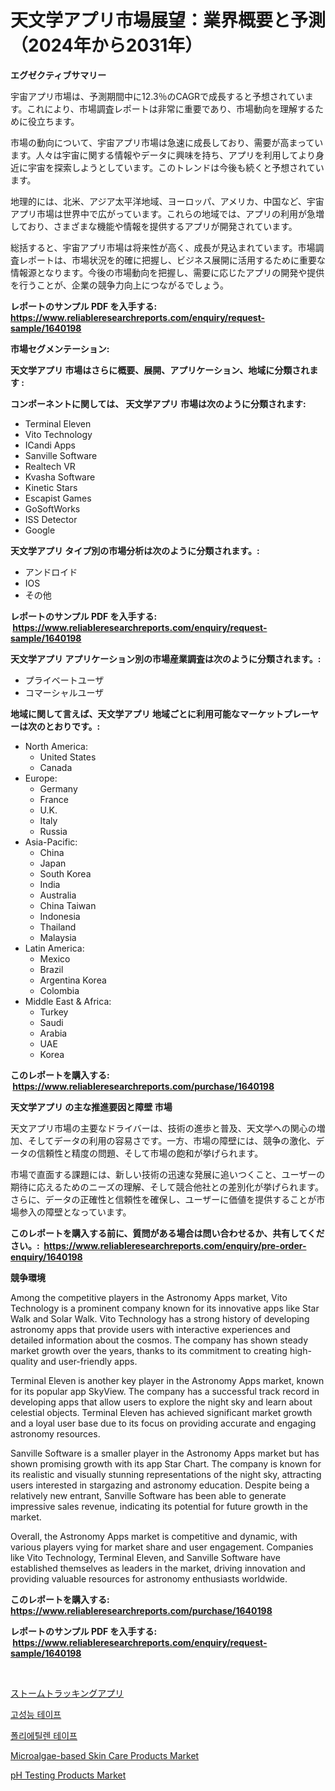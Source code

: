 <p><h1>天文学アプリ市場展望：業界概要と予測（2024年から2031年）</h1></p><p><strong>エグゼクティブサマリー</strong></p>
<p><p>宇宙アプリ市場は、予測期間中に12.3％のCAGRで成長すると予想されています。これにより、市場調査レポートは非常に重要であり、市場動向を理解するために役立ちます。</p><p>市場の動向について、宇宙アプリ市場は急速に成長しており、需要が高まっています。人々は宇宙に関する情報やデータに興味を持ち、アプリを利用してより身近に宇宙を探索しようとしています。このトレンドは今後も続くと予想されています。</p><p>地理的には、北米、アジア太平洋地域、ヨーロッパ、アメリカ、中国など、宇宙アプリ市場は世界中で広がっています。これらの地域では、アプリの利用が急増しており、さまざまな機能や情報を提供するアプリが開発されています。</p><p>総括すると、宇宙アプリ市場は将来性が高く、成長が見込まれています。市場調査レポートは、市場状況を的確に把握し、ビジネス展開に活用するために重要な情報源となります。今後の市場動向を把握し、需要に応じたアプリの開発や提供を行うことが、企業の競争力向上につながるでしょう。</p></p>
<p><strong>レポートのサンプル PDF を入手する: <a href="https://www.reliableresearchreports.com/enquiry/request-sample/1640198">https://www.reliableresearchreports.com/enquiry/request-sample/1640198</a></strong></p>
<p><strong>市場セグメンテーション:</strong></p>
<p><strong> 天文学アプリ 市場はさらに概要、展開、アプリケーション、地域に分類されます :</strong></p>
<p><strong>コンポーネントに関しては、 天文学アプリ 市場は次のように分類されます: &nbsp;</strong></p>
<p><ul><li>Terminal Eleven</li><li>Vito Technology</li><li>ICandi Apps</li><li>Sanville Software</li><li>Realtech VR</li><li>Kvasha Software</li><li>Kinetic Stars</li><li>Escapist Games</li><li>GoSoftWorks</li><li>ISS Detector</li><li>Google</li></ul></p>
<p><strong> 天文学アプリ タイプ別の市場分析は次のように分類されます。:</strong></p>
<p><ul><li>アンドロイド</li><li>IOS</li><li>その他</li></ul></p>
<p><strong>レポートのサンプル PDF を入手する: &nbsp;<a href="https://www.reliableresearchreports.com/enquiry/request-sample/1640198">https://www.reliableresearchreports.com/enquiry/request-sample/1640198</a></strong></p>
<p><strong> 天文学アプリ アプリケーション別の市場産業調査は次のように分類されます。:</strong></p>
<p><ul><li>プライベートユーザ</li><li>コマーシャルユーザ</li></ul></p>
<p><strong>地域に関して言えば、天文学アプリ 地域ごとに利用可能なマーケットプレーヤーは次のとおりです。:</strong></p>
<p><ul>
    <li>
        North America:
        <ul>
            <li>United States</li>
            <li>Canada</li>
        </ul>
    </li>
    <li>
        Europe:
        <ul>
            <li>Germany</li>
            <li>France</li>
            <li>U.K.</li>
            <li>Italy</li>
            <li>Russia</li>
        </ul>
    </li>
    <li>
        Asia-Pacific:
        <ul>
            <li>China</li>
            <li>Japan</li>
            <li>South Korea</li>
            <li>India</li>
            <li>Australia</li>
            <li>China Taiwan</li>
            <li>Indonesia</li>
            <li>Thailand</li>
            <li>Malaysia</li>
        </ul>
    </li>
    <li>
        Latin America:
        <ul>
            <li>Mexico</li>
            <li>Brazil</li>
            <li>Argentina Korea</li>
            <li>Colombia</li>
        </ul>
    </li>
    <li>
        Middle East & Africa:
        <ul>
            <li>Turkey</li>
            <li>Saudi</li>
            <li>Arabia</li>
            <li>UAE</li>
            <li>Korea</li>
        </ul>
    </li>
    </ul></p>
<p><strong>このレポートを購入する: &nbsp;<a href="https://www.reliableresearchreports.com/purchase/1640198">https://www.reliableresearchreports.com/purchase/1640198</a></strong></p>
<p><strong>天文学アプリ の主な推進要因と障壁 市場</strong></p>
<p><p>天文アプリ市場の主要なドライバーは、技術の進歩と普及、天文学への関心の増加、そしてデータの利用の容易さです。一方、市場の障壁には、競争の激化、データの信頼性と精度の問題、そして市場の飽和が挙げられます。</p><p>市場で直面する課題には、新しい技術の迅速な発展に追いつくこと、ユーザーの期待に応えるためのニーズの理解、そして競合他社との差別化が挙げられます。さらに、データの正確性と信頼性を確保し、ユーザーに価値を提供することが市場参入の障壁となっています。</p></p>
<p><strong>このレポートを購入する前に、質問がある場合は問い合わせるか、共有してください。:&nbsp; <a href="https://www.reliableresearchreports.com/enquiry/pre-order-enquiry/1640198">https://www.reliableresearchreports.com/enquiry/pre-order-enquiry/1640198</a></strong></p>
<p><strong>競争環境</strong></p>
<p><p>Among the competitive players in the Astronomy Apps market, Vito Technology is a prominent company known for its innovative apps like Star Walk and Solar Walk. Vito Technology has a strong history of developing astronomy apps that provide users with interactive experiences and detailed information about the cosmos. The company has shown steady market growth over the years, thanks to its commitment to creating high-quality and user-friendly apps.</p><p>Terminal Eleven is another key player in the Astronomy Apps market, known for its popular app SkyView. The company has a successful track record in developing apps that allow users to explore the night sky and learn about celestial objects. Terminal Eleven has achieved significant market growth and a loyal user base due to its focus on providing accurate and engaging astronomy resources.</p><p>Sanville Software is a smaller player in the Astronomy Apps market but has shown promising growth with its app Star Chart. The company is known for its realistic and visually stunning representations of the night sky, attracting users interested in stargazing and astronomy education. Despite being a relatively new entrant, Sanville Software has been able to generate impressive sales revenue, indicating its potential for future growth in the market.</p><p>Overall, the Astronomy Apps market is competitive and dynamic, with various players vying for market share and user engagement. Companies like Vito Technology, Terminal Eleven, and Sanville Software have established themselves as leaders in the market, driving innovation and providing valuable resources for astronomy enthusiasts worldwide.</p></p>
<p><strong>このレポートを購入する: &nbsp; <a href="https://www.reliableresearchreports.com/purchase/1640198">https://www.reliableresearchreports.com/purchase/1640198</a></strong></p>
<p><strong>レポートのサンプル PDF を入手する: &nbsp;<a href="https://www.reliableresearchreports.com/enquiry/request-sample/1640198">https://www.reliableresearchreports.com/enquiry/request-sample/1640198</a></strong><strong></strong></p>
<p>&nbsp;</p>
<p><p><a href="https://github.com/ReyesKohler20231/Market-Research-Report-List-1/blob/main/57616619613.md">ストームトラッキングアプリ</a></p><p><a href="https://github.com/Elenrrera7685/Market-Research-Report-List-1/blob/main/19508838897.md">고성능 테이프</a></p><p><a href="https://github.com/sammyUltyylrich9067856/Market-Research-Report-List-1/blob/main/35083808898.md">폴리에틸렌 테이프</a></p><p><a href="https://github.com/okotobwrhuteie/Market-Research-Report-List-1/blob/main/microalgae-based-skin-care-products-market.md">Microalgae-based Skin Care Products Market</a></p><p><a href="https://github.com/castoriffic/Market-Research-Report-List-3/blob/main/ph-testing-products-market.md">pH Testing Products Market</a></p></p>